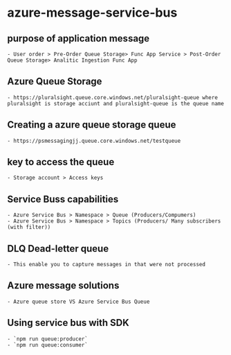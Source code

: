 # azure-message-service-bus

## purpose of application message
    - User order > Pre-Order Queue Storage> Func App Service > Post-Order Queue Storage> Analitic Ingestion Func App

## Azure Queue Storage
    - https://pluralsight.queue.core.windows.net/pluralsight-queue where pluralsight is storage acciunt and pluralsight-queue is the queue name

## Creating a azure queue storage queue
    - https://psmessagingjj.queue.core.windows.net/testqueue

## key to access the queue
    - Storage account > Access keys

## Service Buss capabilities 
    - Azure Service Bus > Namespace > Queue (Producers/Compumers)
    - Azure Service Bus > Namespace > Topics (Producers/ Many subscribers (with filter))

## DLQ Dead-letter queue
    - This enable you to capture messages in that were not processed

## Azure message solutions 
    - Azure queue store VS Azure Service Bus Queue

## Using service bus with SDK
    - `npm run queue:producer`
    - `npm run queue:consumer`